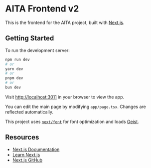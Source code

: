 # AITA Frontend v2

This is the frontend for the AITA project, built with [Next.js](https://nextjs.org).

## Getting Started

To run the development server:

```bash
npm run dev
# or
yarn dev
# or
pnpm dev
# or
bun dev
```

Visit [http://localhost:3011](http://localhost:3011) in your browser to view the app.

You can edit the main page by modifying `app/page.tsx`. Changes are reflected automatically.

This project uses [`next/font`](https://nextjs.org/docs/app/building-your-application/optimizing/fonts) for font optimization and loads [Geist](https://vercel.com/font).

## Resources

- [Next.js Documentation](https://nextjs.org/docs)
- [Learn Next.js](https://nextjs.org/learn)
- [Next.js GitHub](https://github.com/vercel/next.js)

